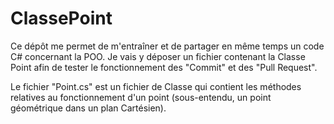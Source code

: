 # ClassePoint
Ce dépôt me permet de m'entraîner et de partager en même temps un code C# concernant la POO.
Je vais y déposer un fichier contenant la Classe Point afin de tester le fonctionnement des "Commit" et des "Pull Request".

Le fichier "Point.cs" est un fichier de Classe qui contient les méthodes relatives au fonctionnement d'un point (sous-entendu, un point géométrique dans un plan Cartésien).
